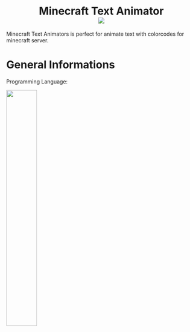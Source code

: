 <h1 align="center">
    Minecraft Text Animator
    <br>
    <div align="center">
    <img src="https://img.shields.io/badge/Made%20with-Python-1f425f.svg" align="center"/>
    </div>
</h1>


Minecraft Text Animators is perfect for animate text with colorcodes for minecraft server.

# General Informations

Programming Language:


<img src="https://user-images.githubusercontent.com/69240351/160253839-3be65fdf-f4f4-4d4d-95d4-d12abbe93c8d.gif" width="40%" height="40%"/>
